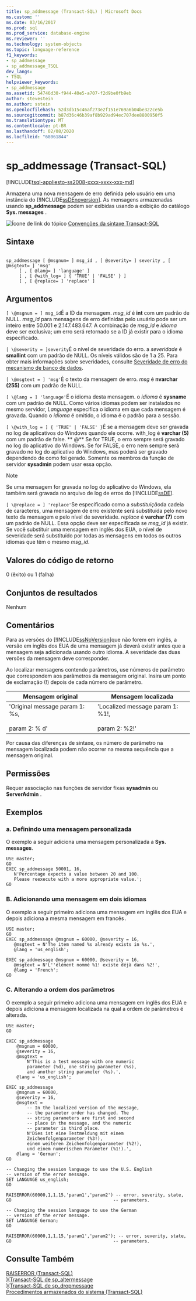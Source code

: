 ```yaml
---
title: sp_addmessage (Transact-SQL) | Microsoft Docs
ms.custom: ''
ms.date: 03/16/2017
ms.prod: sql
ms.prod_service: database-engine
ms.reviewer: ''
ms.technology: system-objects
ms.topic: language-reference
f1_keywords:
- sp_addmessage
- sp_addmessage_TSQL
dev_langs:
- TSQL
helpviewer_keywords:
- sp_addmessage
ms.assetid: 54746d30-f944-40e5-a707-f2d9be0fb9eb
author: stevestein
ms.author: sstein
ms.openlocfilehash: 52d3db15c46af273e2f151e769a6b04be322ce5b
ms.sourcegitcommit: b87d36c46b39af8b929ad94ec707dee8800950f5
ms.translationtype: MT
ms.contentlocale: pt-BR
ms.lasthandoff: 02/08/2020
ms.locfileid: "68061844"
---
```

# <a name="sp_addmessage-transact-sql"></a>sp_addmessage (Transact-SQL)
[!INCLUDE[tsql-appliesto-ss2008-xxxx-xxxx-xxx-md](../../includes/tsql-appliesto-ss2008-xxxx-xxxx-xxx-md.md)]

  Armazena uma nova mensagem de erro definida pelo usuário em uma instância do [!INCLUDE[ssDEnoversion](../../includes/ssdenoversion-md.md)]. As mensagens armazenadas usando **sp_addmessage** podem ser exibidas usando a exibição do catálogo **Sys. messages** .  
  
 ![Ícone de link do tópico](../../database-engine/configure-windows/media/topic-link.gif "Ícone de link do tópico") [Convenções da sintaxe Transact-SQL](../../t-sql/language-elements/transact-sql-syntax-conventions-transact-sql.md)  
  
## <a name="syntax"></a>Sintaxe  
  
```  
  
sp_addmessage [ @msgnum= ] msg_id , [ @severity= ] severity , [ @msgtext= ] 'msg'   
     [ , [ @lang= ] 'language' ]   
     [ , [ @with_log= ] { 'TRUE' | 'FALSE' } ]   
     [ , [ @replace= ] 'replace' ]   
```  
  
## <a name="arguments"></a>Argumentos  
`[ \@msgnum = ] msg_id`É a ID da mensagem. *msg_id* é **int** com um padrão de NULL. *msg_id* para mensagens de erro definidas pelo usuário pode ser um inteiro entre 50.001 e 2.147.483.647. A combinação de *msg_id* e *idioma* deve ser exclusiva; um erro será retornado se a ID já existir para o idioma especificado.  
  
`[ \@severity = ]severity`É o nível de severidade do erro. a *severidade* é **smallint** com um padrão de NULL. Os níveis válidos são de 1 a 25. Para obter mais informações sobre severidades, consulte [Severidade de erro do mecanismo de banco de dados](../../relational-databases/errors-events/database-engine-error-severities.md).  
  
`[ \@msgtext = ] 'msg'`É o texto da mensagem de erro. *msg* é **nvarchar (255)** com um padrão de NULL.  
  
`[ \@lang = ] 'language'`É o idioma desta mensagem. o *idioma* é **sysname** com um padrão de NULL. Como vários idiomas podem ser instalados no mesmo servidor, *Language* especifica o idioma em que cada mensagem é gravada. Quando o *idioma* é omitido, o idioma é o padrão para a sessão.  
  
`[ \@with_log = ] { 'TRUE' | 'FALSE' }`É se a mensagem deve ser gravada no log de aplicativos do Windows quando ele ocorre. with_log é **varchar (5)** com um padrão de false. ** \@** Se for TRUE, o erro sempre será gravado no log do aplicativo do Windows. Se for FALSE, o erro nem sempre será gravado no log do aplicativo do Windows, mas poderá ser gravado dependendo de como foi gerado. Somente os membros da função de servidor **sysadmin** podem usar essa opção.  
  
> [!NOTE]  
>  Se uma mensagem for gravada no log do aplicativo do Windows, ela também será gravada no arquivo de log de erros do [!INCLUDE[ssDE](../../includes/ssde-md.md)].  
  
`[ \@replace = ] 'replace'`Se especificado como a *substituição*da cadeia de caracteres, uma mensagem de erro existente será substituída pelo novo texto da mensagem e pelo nível de severidade. *replace* é **varchar (7)** com um padrão de NULL. Essa opção deve ser especificada se *msg_id* já existir. Se você substituir uma mensagem em inglês dos EUA, o nível de severidade será substituído por todas as mensagens em todos os outros idiomas que têm o mesmo *msg_id*.  
  
## <a name="return-code-values"></a>Valores do código de retorno  
 0 (êxito) ou 1 (falha)  
  
## <a name="result-sets"></a>Conjuntos de resultados  
 Nenhum  
  
## <a name="remarks"></a>Comentários  
 Para as versões do [!INCLUDE[ssNoVersion](../../includes/ssnoversion-md.md)]que não forem em inglês, a versão em inglês dos EUA de uma mensagem já deverá existir antes que a mensagem seja adicionada usando outro idioma. A severidade das duas versões da mensagem deve corresponder.  
  
 Ao localizar mensagens contendo parâmetros, use números de parâmetro que correspondem aos parâmetros da mensagem original. Insira um ponto de exclamação (!) depois de cada número de parâmetro.  
  
|Mensagem original|Mensagem localizada|  
|----------------------|-----------------------|  
|'Original message param 1: %s,<br /><br /> param 2: % d'|'Localized message param 1: %1!,<br /><br /> param 2: %2!'|  
  
 Por causa das diferenças de sintaxe, os número de parâmetro na mensagem localizada podem não ocorrer na mesma sequência que a mensagem original.  
  
## <a name="permissions"></a>Permissões  
Requer associação nas funções de servidor fixas **sysadmin** ou **ServerAdmin** .  
  
## <a name="examples"></a>Exemplos  
  
### <a name="a-defining-a-custom-message"></a>a. Definindo uma mensagem personalizada  
 O exemplo a seguir adiciona uma mensagem personalizada a **Sys. messages**.  
  
```  
USE master;  
GO  
EXEC sp_addmessage 50001, 16,   
   N'Percentage expects a value between 20 and 100.   
   Please reexecute with a more appropriate value.';  
GO  
```  
  
### <a name="b-adding-a-message-in-two-languages"></a>B. Adicionando uma mensagem em dois idiomas  
 O exemplo a seguir primeiro adiciona uma mensagem em inglês dos EUA e depois adiciona a mesma mensagem em francês`.`  
  
```  
USE master;  
GO  
EXEC sp_addmessage @msgnum = 60000, @severity = 16,   
   @msgtext = N'The item named %s already exists in %s.',   
   @lang = 'us_english';  
  
EXEC sp_addmessage @msgnum = 60000, @severity = 16,   
   @msgtext = N'L''élément nommé %1! existe déjà dans %2!',   
   @lang = 'French';  
GO  
```  
  
### <a name="c-changing-the-order-of-parameters"></a>C. Alterando a ordem dos parâmetros  
 O exemplo a seguir primeiro adiciona uma mensagem em inglês dos EUA e depois adiciona a mensagem localizada na qual a ordem de parâmetros é alterada.  
  
```  
USE master;  
GO  
  
EXEC sp_addmessage   
    @msgnum = 60000,   
    @severity = 16,  
    @msgtext =   
        N'This is a test message with one numeric  
        parameter (%d), one string parameter (%s),   
        and another string parameter (%s).',  
    @lang = 'us_english';  
  
EXEC sp_addmessage   
    @msgnum = 60000,   
    @severity = 16,  
    @msgtext =   
        -- In the localized version of the message,  
        -- the parameter order has changed. The   
        -- string parameters are first and second  
        -- place in the message, and the numeric   
        -- parameter is third place.  
        N'Dies ist eine Testmeldung mit einem   
        Zeichenfolgenparameter (%3!),  
        einem weiteren Zeichenfolgenparameter (%2!),   
        und einem numerischen Parameter (%1!).',  
    @lang = 'German';  
GO    
  
-- Changing the session language to use the U.S. English  
-- version of the error message.  
SET LANGUAGE us_english;  
GO  
  
RAISERROR(60000,1,1,15,'param1','param2') -- error, severity, state,  
GO                                       -- parameters.  
  
-- Changing the session language to use the German  
-- version of the error message.  
SET LANGUAGE German;  
GO  
  
RAISERROR(60000,1,1,15,'param1','param2'); -- error, severity, state,   
GO                                       -- parameters.  
```  
  
## <a name="see-also"></a>Consulte Também  
 [RAISERROR &#40;Transact-SQL&#41;](../../t-sql/language-elements/raiserror-transact-sql.md)   
 [&#41;&#40;Transact-SQL de sp_altermessage](../../relational-databases/system-stored-procedures/sp-altermessage-transact-sql.md)   
 [&#41;&#40;Transact-SQL de sp_dropmessage](../../relational-databases/system-stored-procedures/sp-dropmessage-transact-sql.md)   
 [Procedimentos armazenados do sistema &#40;Transact-SQL&#41;](../../relational-databases/system-stored-procedures/system-stored-procedures-transact-sql.md)  
  
  
